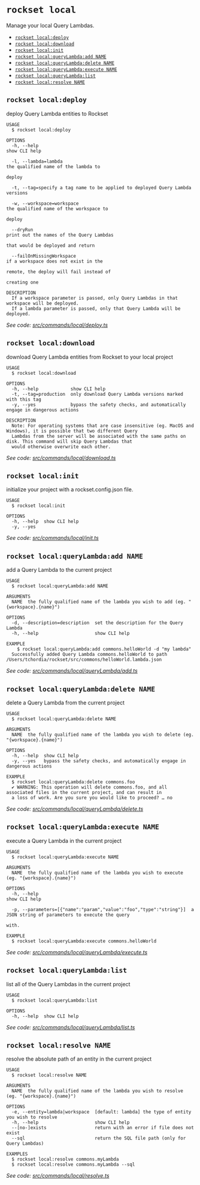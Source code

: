 `rockset local`
===============

Manage your local Query Lambdas.

* [`rockset local:deploy`](#rockset-localdeploy)
* [`rockset local:download`](#rockset-localdownload)
* [`rockset local:init`](#rockset-localinit)
* [`rockset local:queryLambda:add NAME`](#rockset-localquerylambdaadd-name)
* [`rockset local:queryLambda:delete NAME`](#rockset-localquerylambdadelete-name)
* [`rockset local:queryLambda:execute NAME`](#rockset-localquerylambdaexecute-name)
* [`rockset local:queryLambda:list`](#rockset-localquerylambdalist)
* [`rockset local:resolve NAME`](#rockset-localresolve-name)

## `rockset local:deploy`

deploy Query Lambda entities to Rockset

```
USAGE
  $ rockset local:deploy

OPTIONS
  -h, --help                                                                    show CLI help

  -l, --lambda=lambda                                                           the qualified name of the lambda to
                                                                                deploy

  -t, --tag=specify a tag name to be applied to deployed Query Lambda versions

  -w, --workspace=workspace                                                     the qualified name of the workspace to
                                                                                deploy

  --dryRun                                                                      print out the names of the Query Lambdas
                                                                                that would be deployed and return

  --failOnMissingWorkspace                                                      if a workspace does not exist in the
                                                                                remote, the deploy will fail instead of
                                                                                creating one

DESCRIPTION
  If a workspace parameter is passed, only Query Lambdas in that workspace will be deployed.
  If a lambda parameter is passed, only that Query Lambda will be deployed.
```

_See code: [src/commands/local/deploy.ts](../src/commands/local/deploy.ts)_

## `rockset local:download`

download Query Lambda entities from Rockset to your local project

```
USAGE
  $ rockset local:download

OPTIONS
  -h, --help            show CLI help
  -t, --tag=production  only download Query Lambda versions marked with this tag
  -y, --yes             bypass the safety checks, and automatically engage in dangerous actions

DESCRIPTION
  Note: For operating systems that are case insensitive (eg. MacOS and Windows), it is possible that two different Query 
  Lambdas from the server will be associated with the same paths on disk. This command will skip Query Lambdas that 
  would otherwise overwrite each other.
```

_See code: [src/commands/local/download.ts](../src/commands/local/download.ts)_

## `rockset local:init`

initialize your project with a rockset.config.json file.

```
USAGE
  $ rockset local:init

OPTIONS
  -h, --help  show CLI help
  -y, --yes
```

_See code: [src/commands/local/init.ts](../src/commands/local/init.ts)_

## `rockset local:queryLambda:add NAME`

add a Query Lambda to the current project

```
USAGE
  $ rockset local:queryLambda:add NAME

ARGUMENTS
  NAME  the fully qualified name of the lambda you wish to add (eg. "{workspace}.{name}")

OPTIONS
  -d, --description=description  set the description for the Query Lambda
  -h, --help                     show CLI help

EXAMPLE
    $ rockset local:queryLambda:add commons.helloWorld -d "my lambda"
  Successfully added Query Lambda commons.helloWorld to path /Users/tchordia/rockset/src/commons/helloWorld.lambda.json
```

_See code: [src/commands/local/queryLambda/add.ts](../src/commands/local/queryLambda/add.ts)_

## `rockset local:queryLambda:delete NAME`

delete a Query Lambda from the current project

```
USAGE
  $ rockset local:queryLambda:delete NAME

ARGUMENTS
  NAME  the fully qualified name of the lambda you wish to delete (eg. "{workspace}.{name}")

OPTIONS
  -h, --help  show CLI help
  -y, --yes   bypass the safety checks, and automatically engage in dangerous actions

EXAMPLE
  $ rockset local:queryLambda:delete commons.foo
  ✔ WARNING: This operation will delete commons.foo, and all associated files in the current project, and can result in 
  a loss of work. Are you sure you would like to proceed? … no
```

_See code: [src/commands/local/queryLambda/delete.ts](../src/commands/local/queryLambda/delete.ts)_

## `rockset local:queryLambda:execute NAME`

execute a Query Lambda in the current project

```
USAGE
  $ rockset local:queryLambda:execute NAME

ARGUMENTS
  NAME  the fully qualified name of the lambda you wish to execute (eg. "{workspace}.{name}")

OPTIONS
  -h, --help                                                         show CLI help

  -p, --parameters=[{"name":"param","value":"foo","type":"string"}]  a JSON string of parameters to execute the query
                                                                     with.

EXAMPLE
  $ rockset local:queryLambda:execute commons.helloWorld
```

_See code: [src/commands/local/queryLambda/execute.ts](../src/commands/local/queryLambda/execute.ts)_

## `rockset local:queryLambda:list`

list all of the Query Lambdas in the current project

```
USAGE
  $ rockset local:queryLambda:list

OPTIONS
  -h, --help  show CLI help
```

_See code: [src/commands/local/queryLambda/list.ts](../src/commands/local/queryLambda/list.ts)_

## `rockset local:resolve NAME`

resolve the absolute path of an entity in the current project

```
USAGE
  $ rockset local:resolve NAME

ARGUMENTS
  NAME  the fully qualified name of the lambda you wish to resolve (eg. "{workspace}.{name}")

OPTIONS
  -e, --entity=lambda|workspace  [default: lambda] the type of entity you wish to resolve
  -h, --help                     show CLI help
  --[no-]exists                  return with an error if file does not exist
  --sql                          return the SQL file path (only for Query Lambdas)

EXAMPLES
  $ rockset local:resolve commons.myLambda
  $ rockset local:resolve commons.myLambda --sql
```

_See code: [src/commands/local/resolve.ts](../src/commands/local/resolve.ts)_
